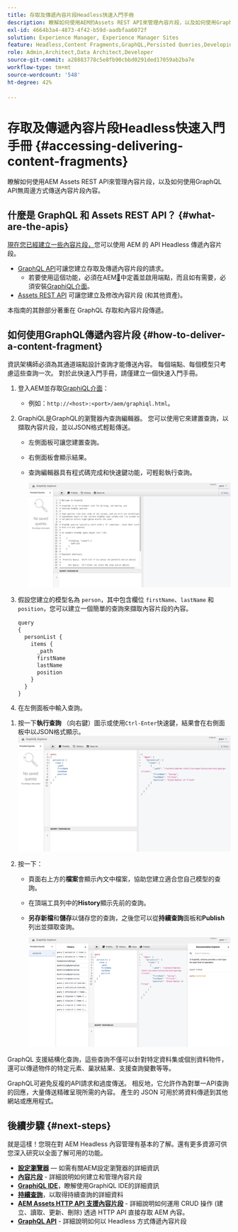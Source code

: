 ```yaml
---
title: 存取及傳遞內容片段Headless快速入門手冊
description: 瞭解如何使用AEM的Assets REST API來管理內容片段，以及如何使用GraphQL API無周邊式傳送內容片段內容。
exl-id: 4664b3a4-4873-4f42-b59d-aadbfaa6072f
solution: Experience Manager, Experience Manager Sites
feature: Headless,Content Fragments,GraphQL,Persisted Queries,Developing
role: Admin,Architect,Data Architect,Developer
source-git-commit: a28883778c5e8fb90cbbd0291ded17059ab2ba7e
workflow-type: tm+mt
source-wordcount: '548'
ht-degree: 42%

---
```


# 存取及傳遞內容片段Headless快速入門手冊 {#accessing-delivering-content-fragments}

瞭解如何使用AEM Assets REST API來管理內容片段，以及如何使用GraphQL API無周邊方式傳送內容片段內容。

## 什麼是 GraphQL 和 Assets REST API？ {#what-are-the-apis}

[現在您已經建立一些內容片段，](create-content-fragment.md)您可以使用 AEM 的 API Headless 傳遞內容片段。

* [GraphQL API](/help/sites-developing/headless/graphql-api/graphql-api-content-fragments.md)可讓您建立存取及傳遞內容片段的請求。
   * 若要使用這個功能，必須在AEM[&#128279;](/help/sites-developing/headless/graphql-api/graphql-endpoint.md#enabling-graphql-endpoint)中定義並啟用端點，而且如有需要，必須安裝[GraphiQL介面](/help/sites-developing/headless/graphql-api/graphql-api-content-fragments.md#installing-graphiql-interface)。
* [Assets REST API](/help/assets/assets-api-content-fragments.md) 可讓您建立及修改內容片段 (和其他資產)。

本指南的其餘部分著重在 GraphQL 存取和內容片段傳遞。

## 如何使用GraphQL傳遞內容片段 {#how-to-deliver-a-content-fragment}

資訊架構師必須為其通道端點設計查詢才能傳送內容。 每個端點、每個模型只考慮這些查詢一次。 對於此快速入門手冊，請僅建立一個快速入門手冊。

1. 登入AEM並存取[GraphiQL介面](/help/sites-developing/headless/graphql-api/graphiql-ide.md)：
   * 例如：`http://<host>:<port>/aem/graphiql.html`。

1. GraphiQL是GraphQL的瀏覽器內查詢編輯器。 您可以使用它來建置查詢，以擷取內容片段，並以JSON格式輕鬆傳送。
   * 左側面板可讓您建置查詢。
   * 右側面板會顯示結果。
   * 查詢編輯器具有程式碼完成和快速鍵功能，可輕鬆執行查詢。

     ![GraphiQL 編輯器](assets/graphiql.png)

1. 假設您建立的模型名為 `person`，其中包含欄位 `firstName`、`lastName` 和 `position`，您可以建立一個簡單的查詢來擷取內容片段的內容。

   ```text
   query 
   {
     personList {
       items {
         _path
         firstName
         lastName
         position
       }
     }
   }
   ```

1. 在左側面板中輸入查詢。
<!--
   ![GraphiQL query](assets/graphiql-query.png)
-->

1. 按一下&#x200B;**執行查詢** （向右鍵）圖示或使用`Ctrl-Enter`快速鍵，結果會在右側面板中以JSON格式顯示。
   ![GraphiQL 結果](assets/graphiql-results.png)

1. 按一下：
   * 頁面右上方的&#x200B;**檔案**&#x200B;會顯示內文中檔案，協助您建立適合您自己模型的查詢。
   * 在頂端工具列中的&#x200B;**History**&#x200B;顯示先前的查詢。
   * **另存新檔**&#x200B;和&#x200B;**儲存**&#x200B;以儲存您的查詢，之後您可以從&#x200B;**持續查詢**&#x200B;面板和&#x200B;**Publish**&#x200B;列出並擷取查詢。

     ![GraphiQL 文件](assets/graphiql-documentation.png)

GraphQL 支援結構化查詢，這些查詢不僅可以針對特定資料集或個別資料物件，還可以傳遞物件的特定元素、巢狀結果、支援查詢變數等等。

GraphQL可避免反複的API請求和過度傳送。 相反地，它允許作為對單一API查詢的回應，大量傳送精確呈現所需的內容。 產生的 JSON 可用於將資料傳遞到其他網站或應用程式。

## 後續步驟 {#next-steps}

就是這樣！您現在對 AEM Headless 內容管理有基本的了解。還有更多資源可供您深入研究以全面了解可用的功能。

* **[設定瀏覽器](create-configuration.md)** — 如需有關AEM設定瀏覽器的詳細資訊
* **[內容片段](/help/assets/content-fragments/content-fragments.md)** - 詳細說明如何建立和管理內容片段
* **[GraphiQL IDE](/help/sites-developing/headless/graphql-api/graphiql-ide.md)**，瞭解使用GraphiQL IDE的詳細資訊
* **[持續查詢](/help/sites-developing/headless/graphql-api/persisted-queries.md)**，以取得持續查詢的詳細資料
* **[AEM Assets HTTP API 支援內容片段](/help/assets/assets-api-content-fragments.md)** - 詳細說明如何運用 CRUD 操作 (建立、讀取、更新、刪除) 透過 HTTP API 直接存取 AEM 內容。
* **[GraphQL API](/help/sites-developing/headless/graphql-api/graphql-api-content-fragments.md)** - 詳細說明如何以 Headless 方式傳遞內容片段
